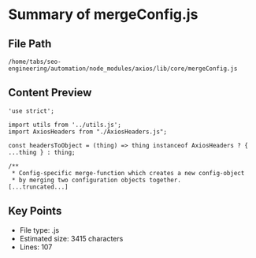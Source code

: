 # Summary of mergeConfig.js
  
## File Path
`/home/tabs/seo-engineering/automation/node_modules/axios/lib/core/mergeConfig.js`

## Content Preview
```
'use strict';

import utils from '../utils.js';
import AxiosHeaders from "./AxiosHeaders.js";

const headersToObject = (thing) => thing instanceof AxiosHeaders ? { ...thing } : thing;

/**
 * Config-specific merge-function which creates a new config-object
 * by merging two configuration objects together.
[...truncated...]
```

## Key Points
- File type: .js
- Estimated size: 3415 characters
- Lines: 107
